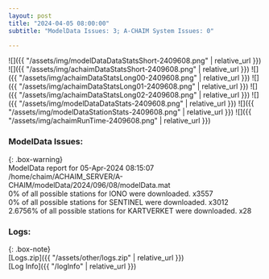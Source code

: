 ```yaml
---
layout: post
title: "2024-04-05 08:00:00"
subtitle: "ModelData Issues: 3; A-CHAIM System Issues: 0"

---
```


![]({{ "/assets/img/modelDataDataStatsShort-2409608.png" | relative_url }})
![]({{ "/assets/img/achaimDataStatsShort-2409608.png" | relative_url }})
![]({{ "/assets/img/achaimDataStatsLong00-2409608.png" | relative_url }})
![]({{ "/assets/img/achaimDataStatsLong01-2409608.png" | relative_url }})
![]({{ "/assets/img/achaimDataStatsLong02-2409608.png" | relative_url }})
![]({{ "/assets/img/modelDataDataStats-2409608.png" | relative_url }})
![]({{ "/assets/img/modelDataStationStats-2409608.png" | relative_url }})
![]({{ "/assets/img/achaimRunTime-2409608.png" | relative_url }})


### ModelData Issues:  
  
{: .box-warning}  
 ModelData report for 05-Apr-2024 08:15:07   
 /home/chaim/ACHAIM_SERVER/A-CHAIM/modelData/2024/096/08/modelData.mat   
 0% of all possible stations for IONO were downloaded. x3557   
 0% of all possible stations for SENTINEL were downloaded. x3012   
 2.6756% of all possible stations for KARTVERKET were downloaded. x28   
  


### Logs:  
  
{: .box-note}  
[Logs.zip]({{ "/assets/other/logs.zip" | relative_url }})  
[Log Info]({{ "/logInfo" | relative_url }})  

